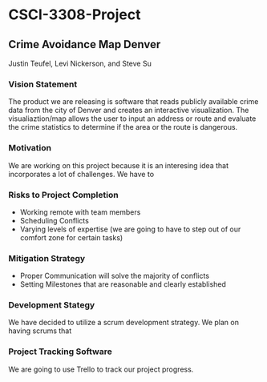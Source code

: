 # CSCI-3308-Project

## Crime Avoidance Map Denver

Justin Teufel, Levi Nickerson, and Steve Su 

### Vision Statement

The product we are releasing is software that reads publicly available crime data from the city of Denver and creates an interactive visualization. The visualiaztion/map allows the user to input an address or route and evaluate the crime statistics to determine if the area or the route is dangerous. 

### Motivation

We are working on this project because it is an interesing idea that incorporates a lot of challenges. We have to 

### Risks to Project Completion 
  - Working remote with team members 
  - Scheduling Conflicts 
  - Varying levels of expertise (we are going to have to step out of our comfort zone for certain tasks) 
  
### Mitigation Strategy
  - Proper Communication will solve the majority of conflicts
  - Setting Milestones that are reasonable and clearly established
  
### Development Stategy 
We have decided to utilize a scrum development strategy. We plan on having scrums that 

### Project Tracking Software
We are going to use Trello to track our project progress. 
